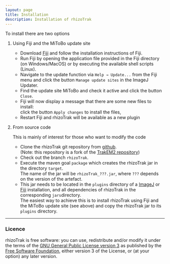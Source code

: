 ```yaml
---
layout: page
title: Installation 
description: Installation of rhizoTrak
---
```


To install there are two options

1. Using Fiji and the MiToBo update site
	* Download [Fiji](https://fiji.sc/) and follow the installation instructions of Fiji.
	* Run Fiji by opening the application file provided in the Fiji directory (on Windows/MacOS)
	or by executing the available shell scripts (Linux).
	* Navigate to the update function via <code>Help → Update...</code> from the Fiji menu
	and click the button <code>Manage update sites</code> in the ImageJ Updater.
	* Find the update site MiToBo and check it active and click the button <code>Close</code>.
	* Fiji will now display a message that there are some new files to install:  
	click the button <code>Apply changes</code> to install the files, 
	* Restart Fiji and rhizoTrak will be available as a new plugin

2. From source code

	This is mainly of interest for those who want to modify the code
	* Clone the rhizoTrak git repository from [github](https://github.com/prbio-hub/rhizoTrak).     
	  (Note: this repository is a fork of the 
		[TrakEM2 repository](https://github.com/trakem2/TrakEM2/))
	* Check out the branch <code>rhizoTrak</code>.
	* Execute the maven goal <code>package</code> which creates the
		rhizoTrak jar in the directory <code>target</code>.    
	  The name of the jar will be <code>rhizoTrak_???.jar</code>, where <code>???</code>
		depends on the version of the artefact.
	* This jar needs to be located in the <code>plugins</code> directory of
		a [ImageJ](https://imagej.nih.gov/ij/) 
		or [Fiji](https://fiji.sc/) installation, and all dependencies of rhizoTrak in
		the corresponding <code>jars</code>directory.     
	  	The easiest way to achieve this is to install rhizoTrak using Fiji and 
		the MiToBo update site (see above) and copy the rhizoTrak jar to its <code>plugins</code> directory.
	
<hr>
<h3>Licence
</h3>

<span class="rhizoTrakClass">rhizoTrak</span> is 
free software: you can use, redistribute and/or modify it under the terms of
the 
[GNU General Public License version 3](http://www.gnu.org/licenses/gpl-3.0.html)
as published by the 
[Free Software Foundation](http://www.fsf.org/),
either version 3 of the License, or (at your option) any later version.
